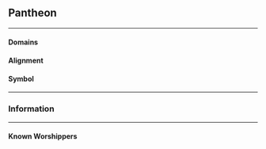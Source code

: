 ## Pantheon 

***

#### Domains 



#### Alignment



#### Symbol



***

### Information



***

#### Known Worshippers
